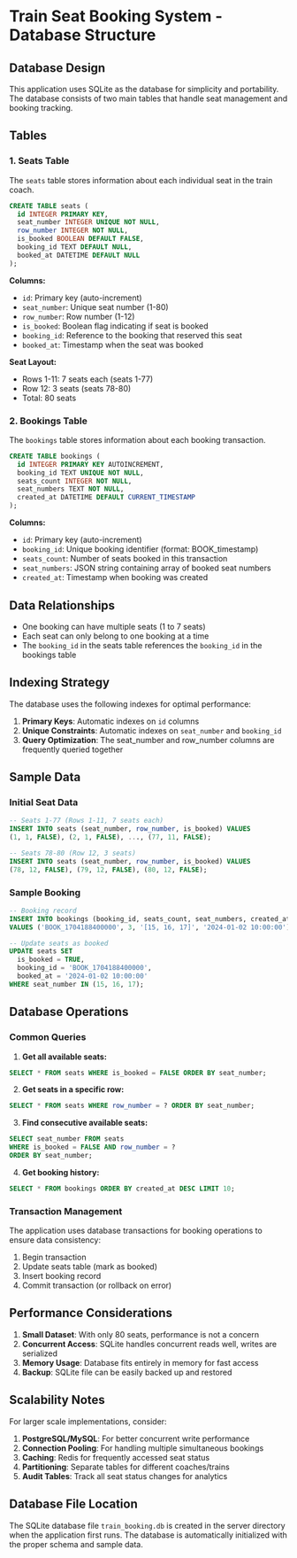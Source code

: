 # Train Seat Booking System - Database Structure

## Database Design

This application uses SQLite as the database for simplicity and portability. The database consists of two main tables that handle seat management and booking tracking.

## Tables

### 1. Seats Table

The `seats` table stores information about each individual seat in the train coach.

```sql
CREATE TABLE seats (
  id INTEGER PRIMARY KEY,
  seat_number INTEGER UNIQUE NOT NULL,
  row_number INTEGER NOT NULL,
  is_booked BOOLEAN DEFAULT FALSE,
  booking_id TEXT DEFAULT NULL,
  booked_at DATETIME DEFAULT NULL
);
```

**Columns:**
- `id`: Primary key (auto-increment)
- `seat_number`: Unique seat number (1-80)
- `row_number`: Row number (1-12)
- `is_booked`: Boolean flag indicating if seat is booked
- `booking_id`: Reference to the booking that reserved this seat
- `booked_at`: Timestamp when the seat was booked

**Seat Layout:**
- Rows 1-11: 7 seats each (seats 1-77)
- Row 12: 3 seats (seats 78-80)
- Total: 80 seats

### 2. Bookings Table

The `bookings` table stores information about each booking transaction.

```sql
CREATE TABLE bookings (
  id INTEGER PRIMARY KEY AUTOINCREMENT,
  booking_id TEXT UNIQUE NOT NULL,
  seats_count INTEGER NOT NULL,
  seat_numbers TEXT NOT NULL,
  created_at DATETIME DEFAULT CURRENT_TIMESTAMP
);
```

**Columns:**
- `id`: Primary key (auto-increment)
- `booking_id`: Unique booking identifier (format: BOOK_timestamp)
- `seats_count`: Number of seats booked in this transaction
- `seat_numbers`: JSON string containing array of booked seat numbers
- `created_at`: Timestamp when booking was created

## Data Relationships

- One booking can have multiple seats (1 to 7 seats)
- Each seat can only belong to one booking at a time
- The `booking_id` in the seats table references the `booking_id` in the bookings table

## Indexing Strategy

The database uses the following indexes for optimal performance:

1. **Primary Keys**: Automatic indexes on `id` columns
2. **Unique Constraints**: Automatic indexes on `seat_number` and `booking_id`
3. **Query Optimization**: The seat_number and row_number columns are frequently queried together

## Sample Data

### Initial Seat Data
```sql
-- Seats 1-77 (Rows 1-11, 7 seats each)
INSERT INTO seats (seat_number, row_number, is_booked) VALUES 
(1, 1, FALSE), (2, 1, FALSE), ..., (77, 11, FALSE);

-- Seats 78-80 (Row 12, 3 seats)
INSERT INTO seats (seat_number, row_number, is_booked) VALUES 
(78, 12, FALSE), (79, 12, FALSE), (80, 12, FALSE);
```

### Sample Booking
```sql
-- Booking record
INSERT INTO bookings (booking_id, seats_count, seat_numbers, created_at) 
VALUES ('BOOK_1704188400000', 3, '[15, 16, 17]', '2024-01-02 10:00:00');

-- Update seats as booked
UPDATE seats SET 
  is_booked = TRUE, 
  booking_id = 'BOOK_1704188400000', 
  booked_at = '2024-01-02 10:00:00' 
WHERE seat_number IN (15, 16, 17);
```

## Database Operations

### Common Queries

1. **Get all available seats:**
```sql
SELECT * FROM seats WHERE is_booked = FALSE ORDER BY seat_number;
```

2. **Get seats in a specific row:**
```sql
SELECT * FROM seats WHERE row_number = ? ORDER BY seat_number;
```

3. **Find consecutive available seats:**
```sql
SELECT seat_number FROM seats 
WHERE is_booked = FALSE AND row_number = ?
ORDER BY seat_number;
```

4. **Get booking history:**
```sql
SELECT * FROM bookings ORDER BY created_at DESC LIMIT 10;
```

### Transaction Management

The application uses database transactions for booking operations to ensure data consistency:

1. Begin transaction
2. Update seats table (mark as booked)
3. Insert booking record
4. Commit transaction (or rollback on error)

## Performance Considerations

1. **Small Dataset**: With only 80 seats, performance is not a concern
2. **Concurrent Access**: SQLite handles concurrent reads well, writes are serialized
3. **Memory Usage**: Database fits entirely in memory for fast access
4. **Backup**: SQLite file can be easily backed up and restored

## Scalability Notes

For larger scale implementations, consider:

1. **PostgreSQL/MySQL**: For better concurrent write performance
2. **Connection Pooling**: For handling multiple simultaneous bookings
3. **Caching**: Redis for frequently accessed seat status
4. **Partitioning**: Separate tables for different coaches/trains
5. **Audit Tables**: Track all seat status changes for analytics

## Database File Location

The SQLite database file `train_booking.db` is created in the server directory when the application first runs. The database is automatically initialized with the proper schema and sample data.
